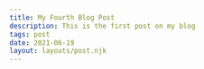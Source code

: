 ```yaml
---
title: My Fourth Blog Post
description: This is the first post on my blog
tags: post
date: 2021-06-19
layout: layouts/post.njk
---
```


